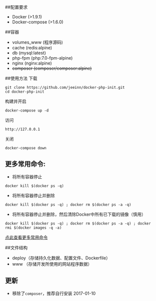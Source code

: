 ##配置要求
* Docker (>1.9.1)
* Docker-compose (>1.6.0)

##容器
* volumes_www (程序源码)
* cache (redis:alpine)
* db (mysql:latest)
* php-fpm (php:7.0-fpm-alpine)
* nginx (nginx:alpine)
* ~~composer (composer/composer:alpine)~~

##使用方法
下载
```
git clone https://github.com/jeeinn/docker-php-init.git
cd docker-php-init
```
构建并开启
```
docker-compose up -d
```
访问
```
http://127.0.0.1
```
关闭
```
docker-compose down
```
## 更多常用命令:
* 将所有容器停止
```
docker kill $(docker ps -q)
```
* 将所有容器停止并删除
```
docker kill $(docker ps -q) ; docker rm $(docker ps -a -q)
```
* 将所有容器停止并删除，然后清除Docker中所有已下载的镜像（慎用）
```
docker kill $(docker ps -q) ; docker rm $(docker ps -a -q) ; docker rmi $(docker images -q -a) 
```
[点此查看更多常用命令](http://dockerlux.github.io/pdf/cheat-sheet-v2.pdf?spm=5176.100239.blogcont57839.60.kfpwer&file=cheat-sheet-v2.pdf)

##文件结构
* deploy（存储持久化数据、配置文件、Dockerfile）
* www   （存储开发所使用的网站程序数据）

## 更新
* 移除了`composer`，推荐自行安装 2017-01-10
